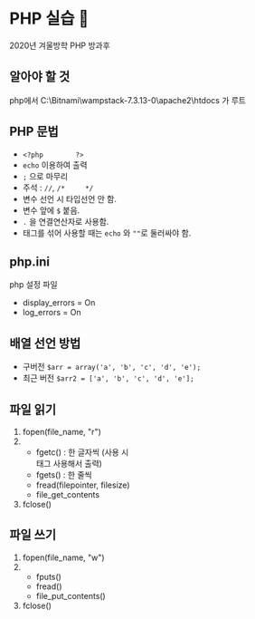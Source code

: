 # PHP 실습 :file_folder:
2020년 겨울방학 PHP 방과후


## 알아야 할 것
php에서 C:\Bitnami\wampstack-7.3.13-0\apache2\htdocs 가 루트


## PHP 문법
* ```<?php        ?>```
* ```echo``` 이용하여 출력
* ```;``` 으로 마무리
* 주석 : ```//```, ```/*     */```
* 변수 선언 시 타입선언 안 함.
* 변수 앞에 ```$``` 붙음.
* ```.``` 을 연결연산자로 사용함.
* 태그를 섞어 사용할 때는 ```echo``` 와 ```""```로 둘러싸야 함.


## php.ini
php 설정 파일
* display_errors = On
* log_errors = On


## 배열 선언 방법
* 구버전
  ```$arr = array('a', 'b', 'c', 'd', 'e');```
* 최근 버전
```$arr2 = ['a', 'b', 'c', 'd', 'e'];```


## 파일 읽기
1. fopen(file_name, "r")
2.  * fgetc() : 한 글자씩 (사용 시 <br> 태그 사용해서 출력)
    * fgets() : 한 줄씩
    * fread(filepointer, filesize)
    * file_get_contents
3. fclose()


## 파일 쓰기
1. fopen(file_name, "w")
2.  * fputs()
    * fread()
    * file_put_contents()
3. fclose()
